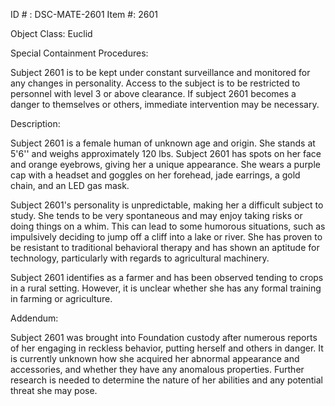 ID # : DSC-MATE-2601
Item #: 2601

Object Class: Euclid

Special Containment Procedures:

Subject 2601 is to be kept under constant surveillance and monitored for any changes in personality. Access to the subject is to be restricted to personnel with level 3 or above clearance. If subject 2601 becomes a danger to themselves or others, immediate intervention may be necessary.

Description:

Subject 2601 is a female human of unknown age and origin. She stands at 5'6'' and weighs approximately 120 lbs. Subject 2601 has spots on her face and orange eyebrows, giving her a unique appearance. She wears a purple cap with a headset and goggles on her forehead, jade earrings, a gold chain, and an LED gas mask.

Subject 2601's personality is unpredictable, making her a difficult subject to study. She tends to be very spontaneous and may enjoy taking risks or doing things on a whim. This can lead to some humorous situations, such as impulsively deciding to jump off a cliff into a lake or river. She has proven to be resistant to traditional behavioral therapy and has shown an aptitude for technology, particularly with regards to agricultural machinery.

Subject 2601 identifies as a farmer and has been observed tending to crops in a rural setting. However, it is unclear whether she has any formal training in farming or agriculture.

Addendum:

Subject 2601 was brought into Foundation custody after numerous reports of her engaging in reckless behavior, putting herself and others in danger. It is currently unknown how she acquired her abnormal appearance and accessories, and whether they have any anomalous properties. Further research is needed to determine the nature of her abilities and any potential threat she may pose.